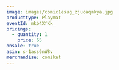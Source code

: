 ```yaml
---
image: images/comic1esug_zjucaqmkya.jpg
producttype: Playmat
eventId: mkb4XfKk_
pricings:
  - quantity: 1
    price: 65
onsale: true
asin: s-1ass6nW8v
merchandise: comiket
---
```

